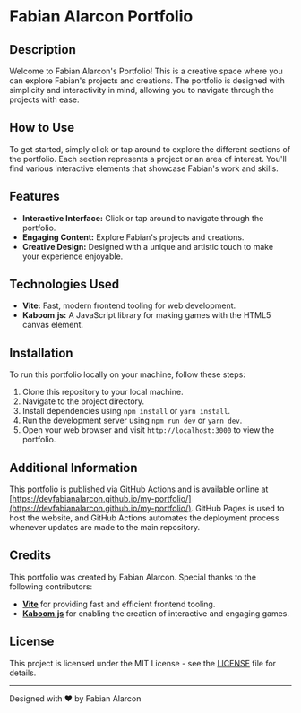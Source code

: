 # Fabian Alarcon Portfolio

## Description

Welcome to Fabian Alarcon's Portfolio! This is a creative space where you can explore Fabian's projects and creations. The portfolio is designed with simplicity and interactivity in mind, allowing you to navigate through the projects with ease.

## How to Use

To get started, simply click or tap around to explore the different sections of the portfolio. Each section represents a project or an area of interest. You'll find various interactive elements that showcase Fabian's work and skills.

## Features

- **Interactive Interface:** Click or tap around to navigate through the portfolio.
- **Engaging Content:** Explore Fabian's projects and creations.
- **Creative Design:** Designed with a unique and artistic touch to make your experience enjoyable.

## Technologies Used

- **Vite:** Fast, modern frontend tooling for web development.
- **Kaboom.js:** A JavaScript library for making games with the HTML5 canvas element.

## Installation

To run this portfolio locally on your machine, follow these steps:

1. Clone this repository to your local machine.
2. Navigate to the project directory.
3. Install dependencies using `npm install` or `yarn install`.
4. Run the development server using `npm run dev` or `yarn dev`.
5. Open your web browser and visit `http://localhost:3000` to view the portfolio.

## Additional Information

This portfolio is published via GitHub Actions and is available online at [https://devfabianalarcon.github.io/my-portfolio/](https://devfabianalarcon.github.io/my-portfolio/). GitHub Pages is used to host the website, and GitHub Actions automates the deployment process whenever updates are made to the main repository.

## Credits

This portfolio was created by Fabian Alarcon. Special thanks to the following contributors:

- **[Vite](https://vitejs.dev/)** for providing fast and efficient frontend tooling.
- **[Kaboom.js](https://kaboomjs.com/)** for enabling the creation of interactive and engaging games.

## License

This project is licensed under the MIT License - see the [LICENSE](LICENSE) file for details.

---

Designed with ❤️ by Fabian Alarcon
